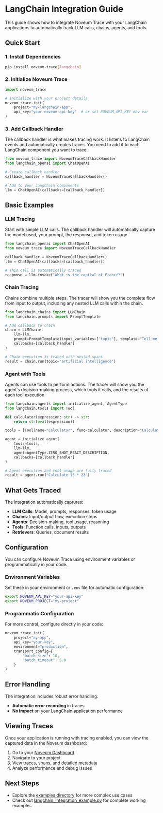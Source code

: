 # LangChain Integration Guide

This guide shows how to integrate Noveum Trace with your LangChain applications to automatically track LLM calls, chains, agents, and tools.

## Quick Start

### 1. Install Dependencies

```bash
pip install noveum-trace[langchain]
```

### 2. Initialize Noveum Trace

```python
import noveum_trace

# Initialize with your project details
noveum_trace.init(
    project="my-langchain-app",
    api_key="your-noveum-api-key"  # or set NOVEUM_API_KEY env var
)
```

### 3. Add Callback Handler

The callback handler is what makes tracing work. It listens to LangChain events and automatically creates traces. You need to add it to each LangChain component you want to trace.

```python
from noveum_trace import NoveumTraceCallbackHandler
from langchain_openai import ChatOpenAI

# Create callback handler
callback_handler = NoveumTraceCallbackHandler()

# Add to your LangChain components
llm = ChatOpenAI(callbacks=[callback_handler])
```

## Basic Examples

### LLM Tracing

Start with simple LLM calls. The callback handler will automatically capture the model used, your prompt, the response, and token usage.

```python
from langchain_openai import ChatOpenAI
from noveum_trace import NoveumTraceCallbackHandler

callback_handler = NoveumTraceCallbackHandler()
llm = ChatOpenAI(callbacks=[callback_handler])

# This call is automatically traced
response = llm.invoke("What is the capital of France?")
```

### Chain Tracing

Chains combine multiple steps. The tracer will show you the complete flow from input to output, including any nested LLM calls within the chain.

```python
from langchain.chains import LLMChain
from langchain.prompts import PromptTemplate

# Add callback to chain
chain = LLMChain(
    llm=llm, 
    prompt=PromptTemplate(input_variables=["topic"], template="Tell me about {topic}"),
    callbacks=[callback_handler]
)

# Chain execution is traced with nested spans
result = chain.run(topic="artificial intelligence")
```

### Agent with Tools

Agents can use tools to perform actions. The tracer will show you the agent's decision-making process, which tools it calls, and the results of each tool execution.

```python
from langchain.agents import initialize_agent, AgentType
from langchain.tools import Tool

def calculator(expression: str) -> str:
    return str(eval(expression))

tools = [Tool(name="Calculator", func=calculator, description="Calculate math expressions")]

agent = initialize_agent(
    tools=tools,
    llm=llm,
    agent=AgentType.ZERO_SHOT_REACT_DESCRIPTION,
    callbacks=[callback_handler]
)

# Agent execution and tool usage are fully traced
result = agent.run("Calculate 15 * 23")
```

## What Gets Traced

The integration automatically captures:

- **LLM Calls**: Model, prompts, responses, token usage
- **Chains**: Input/output flow, execution steps
- **Agents**: Decision-making, tool usage, reasoning
- **Tools**: Function calls, inputs, outputs
- **Retrievers**: Queries, document results

## Configuration

You can configure Noveum Trace using environment variables or programmatically in your code.

### Environment Variables

Set these in your environment or `.env` file for automatic configuration:

```bash
export NOVEUM_API_KEY="your-api-key"
export NOVEUM_PROJECT="my-project"
```

### Programmatic Configuration

For more control, configure directly in your code:

```python
noveum_trace.init(
    project="my-app",
    api_key="your-key",
    environment="production",
    transport_config={
        "batch_size": 10,
        "batch_timeout": 5.0
    }
)
```

## Error Handling

The integration includes robust error handling:

- **Automatic error recording** in traces
- **No impact** on your LangChain application performance

## Viewing Traces

Once your application is running with tracing enabled, you can view the captured data in the Noveum dashboard:

1. Go to your [Noveum Dashboard](https://app.noveum.ai)
2. Navigate to your project
3. View traces, spans, and detailed metadata
4. Analyze performance and debug issues

## Next Steps

- Explore the [examples directory](examples/) for more complex use cases
- Check out [langchain_integration_example.py](examples/langchain_integration_example.py) for complete working examples
